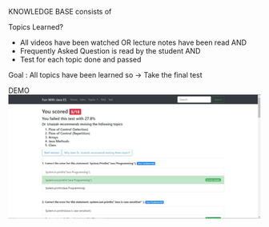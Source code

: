 KNOWLEDGE BASE consists of

Topics Learned?
- All videos have been watched OR lecture notes have been read
AND
- Frequently Asked Question is read by the student
AND
- Test for each topic done and passed

Goal : All topics have been learned so -> Take the final test


DEMO
![image](https://github.com/politecat314/lecturerES/blob/master/DEMO.JPG)
